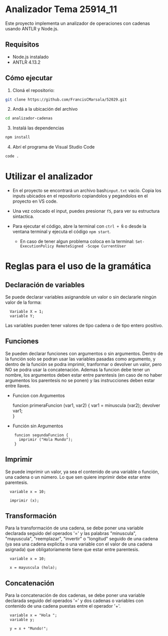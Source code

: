 # Analizador Tema 25914_11

Este proyecto implementa un analizador de operaciones con cadenas usando ANTLR y Node.js.

## Requisitos

- Node.js instalado
- ANTLR 4.13.2

## Cómo ejecutar

1. Cloná el repositorio:

```bash
git clone https://github.com/FrancisCMarsala/52029.git
```

2. Andá a la ubicación del archivo

```bash
cd analizador-cadenas
```

3. Instalá las dependencias

```bash
npm install
```

4. Abrí el programa de Visual Studio Code

```bash
code .
```

# Utilizar el analizador

- En el proyecto se encontrará un archivo bash``` input.txt ``` vacío. Copia los inputs ubicados en el repositorio copiandolos y pegandolos en el proyecto en VS code.
  
- Una vez colocado el input, puedes presionar ``` f5 ```, para ver su estructura sintactica.
  
- Para ejecutar el código, abre la terminal con ``` ctrl + Ñ ``` o desde la ventana terminal y ejecuta el código ``` npm start ```.
  
  - En caso de tener algun problema coloca en la terminal: ``` Set-ExecutionPolicy RemoteSigned -Scope CurrentUser ```
    
 
# Reglas para el uso de la gramática

  ## Declaración de variables

  Se puede declarar variables asignandole un valor o sin declararle ningún valor de la forma:
  
  ```
    Variable X = 1;
    variable Y;
  ```

  Las variables pueden tener valores de tipo cadena o de tipo entero positivo.

  ## Funciones

  Se pueden declarar funciones con argumentos o sin argumentos. Dentro de la función solo se podran usar las variables pasadas como argumento, y dentro de la función se podra imprimir, tranformar o devolver un valor, pero NO se podra usar la concatenación. Ademas la     funcion debe tener un nombre, los argumentos deben estar entre parentesis (en caso de no haber argumentos los parentesis no se ponen) y las instrucciones deben estar entre llaves.

  - Funcion con Argumentos
  
    
      funcion primeraFuncion (var1, var2) {
        var1 = minuscula (var2);
        devolver var1;  
      } 
    

  - Función sin Argumentos
  
  ```    
      funcion segundaFuncion {
        imprimir ("Hola Mundo");  
      }
  ``` 

  ## Imprimir

  Se puede imprimir un valor, ya sea el contenido de una variable o función, una cadena o un número. Lo que sen quiere imprimir debe estar entre parentesis.
  
      variable x = 10;

      imprimir (x);
      
    
  ## Transformación

  Para la transformación de una cadena, se debe poner una variable declarada seguido del operados '=' y las palabras "minuscula", "mayuscula", "reemplazar", "invertir" o "longitud" seguido de una cadena (ya sea una cadena explicita o una variable con el valor de una cadena asignada) que obligatoriamente tiene que estar entre parentesis.
  
      variable x = 10;

      x = mayuscula (hola);
      

  ## Concatenación

  Para la concatenación de dos cadenas, se debe poner una variable declarada seguido del operados '=' y dos cadenas o variables con contenido de una cadena puestas entre el operador '+'.
  
      variable x = "Hola ";
      variable y;

      y = x + "Mundo!";
      



